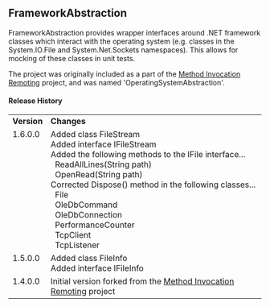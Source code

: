 FrameworkAbstraction
--------------------

FrameworkAbstraction provides wrapper interfaces around .NET framework classes which interact with the operating system (e.g. classes in the System.IO.File and System.Net.Sockets namespaces).  This allows for mocking of these classes in unit tests.

The project was originally included as a part of the [Method Invocation Remoting](http://www.oraclepermissiongenerator.net/methodinvocationremoting/) project, and was named 'OperatingSystemAbstraction'.

#### Release History

<table>
  <tr>
    <td><b>Version</b></td>
    <td><b>Changes</b></td>
  </tr>
  <tr>
    <td valign="top">1.6.0.0</td>
    <td>
      Added class FileStream<br />
      Added interface IFileStream<br />
      Added the following methods to the IFile interface...<br />
      &nbsp;&nbsp;ReadAllLines(String path)<br />
      &nbsp;&nbsp;OpenRead(String path)<br />
      Corrected Dispose() method in the following classes...<br />
      &nbsp;&nbsp;File<br />
      &nbsp;&nbsp;OleDbCommand<br />
      &nbsp;&nbsp;OleDbConnection<br />
      &nbsp;&nbsp;PerformanceCounter<br />
      &nbsp;&nbsp;TcpClient<br />
      &nbsp;&nbsp;TcpListener
    </td>
  </tr>
  <tr>
    <td valign="top">1.5.0.0</td>
    <td>
      Added class FileInfo<br />
      Added interface IFileInfo
    </td>
  </tr>
  <tr>
    <td valign="top">1.4.0.0</td>
    <td>
      Initial version forked from the <a href="http://www.oraclepermissiongenerator.net/methodinvocationremoting/">Method Invocation Remoting</a> project
    </td>
  </tr>
</table>